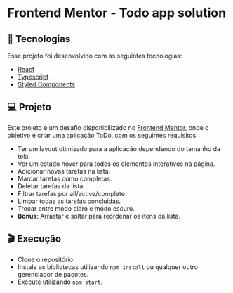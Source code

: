 # Frontend Mentor - Todo app solution

## :rocket: Tecnologias

Esse projeto foi desenvolvido com as seguintes tecnologias:
- [React](https://reactjs.org/)
- [Typescript](https://www.typescriptlang.org/)
- [Styled Components](https://styled-components.com/)

## :computer: Projeto
Este projeto é um desafio disponibilizado no [Frontend Mentor](https://www.frontendmentor.io/challenges/todo-app-Su1_KokOW), onde o objetivo é criar uma aplicação ToDo, com os seguintes requisitos:

- Ter um layout otimizado para a aplicação dependendo do tamanho da tela.
- Ver um estado hover para todos os elementos interativos na página.
- Adicionar novas tarefas na lista.
- Marcar tarefas como completas.
- Deletar tarefas da lista.
- Filtrar tarefas por all/active/complete.
- Limpar todas as tarefas concluidas.
- Trocar entre modo claro e modo escuro.
- **Bonus**: Arrastar e soltar para reordenar os itens da lista.

## :clapper: Execução
- Clone o repositório.
- Instale as bibliotecas utilizando `npm install` ou qualquer outro gerenciador de pacotes.
- Execute utilizando `npm start`.